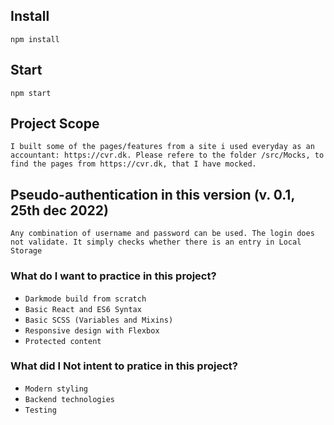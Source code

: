 ## Install

`npm install`

## Start

`npm start`

## Project Scope

`I built some of the pages/features from a site i used everyday as an accountant: https://cvr.dk. Please refere to the folder /src/Mocks, to find the pages from https://cvr.dk, that I have mocked.`

## Pseudo-authentication in this version (v. 0.1, 25th dec 2022)

`Any combination of username and password can be used. The login does not validate. It simply checks whether there is an entry in Local Storage`

### What do I want to practice in this project?

- `Darkmode build from scratch`
- `Basic React and ES6 Syntax`
- `Basic SCSS (Variables and Mixins)`
- `Responsive design with Flexbox`
- `Protected content`

### What did I **Not** intent to pratice in this project?

- `Modern styling`
- `Backend technologies`
- `Testing`
